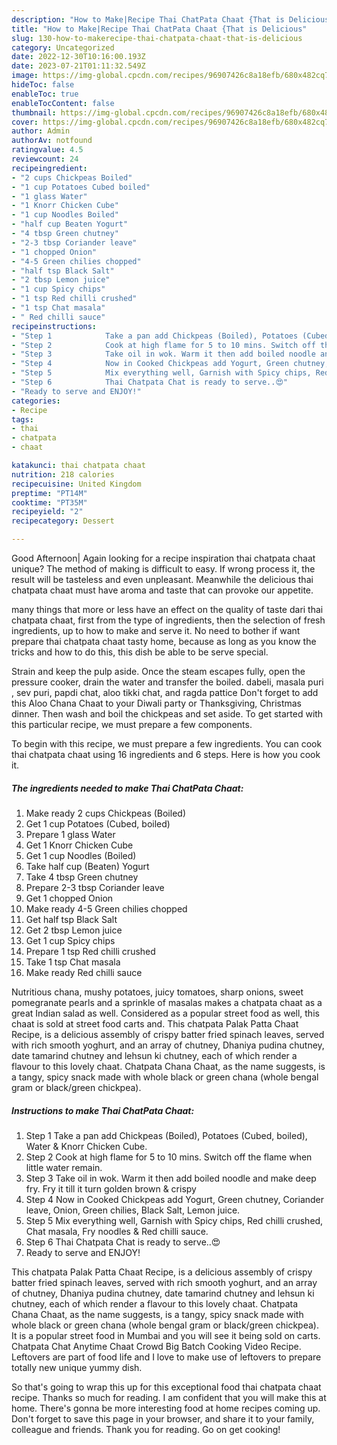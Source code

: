 ```yaml
---
description: "How to Make|Recipe Thai ChatPata Chaat {That is Delicious"
title: "How to Make|Recipe Thai ChatPata Chaat {That is Delicious"
slug: 130-how-to-makerecipe-thai-chatpata-chaat-that-is-delicious
category: Uncategorized
date: 2022-12-30T10:16:00.193Z
date: 2023-07-21T01:11:32.549Z
image: https://img-global.cpcdn.com/recipes/96907426c8a18efb/680x482cq70/thai-chatpata-chaat-recipe-main-photo.jpg
hideToc: false
enableToc: true
enableTocContent: false
thumbnail: https://img-global.cpcdn.com/recipes/96907426c8a18efb/680x482cq70/thai-chatpata-chaat-recipe-main-photo.jpg
cover: https://img-global.cpcdn.com/recipes/96907426c8a18efb/680x482cq70/thai-chatpata-chaat-recipe-main-photo.jpg
author: Admin
authorAv: notfound
ratingvalue: 4.5
reviewcount: 24
recipeingredient:
- "2 cups Chickpeas Boiled"
- "1 cup Potatoes Cubed boiled"
- "1 glass Water"
- "1 Knorr Chicken Cube"
- "1 cup Noodles Boiled"
- "half cup Beaten Yogurt"
- "4 tbsp Green chutney"
- "2-3 tbsp Coriander leave"
- "1 chopped Onion"
- "4-5 Green chilies chopped"
- "half tsp Black Salt"
- "2 tbsp Lemon juice"
- "1 cup Spicy chips"
- "1 tsp Red chilli crushed"
- "1 tsp Chat masala"
- " Red chilli sauce"
recipeinstructions:
- "Step 1            Take a pan add Chickpeas (Boiled), Potatoes (Cubed, boiled), Water &amp; Knorr Chicken Cube."
- "Step 2            Cook at high flame for 5 to 10 mins. Switch off the flame when little water remain."
- "Step 3            Take oil in wok. Warm it then add boiled noodle and make deep fry. Fry it till it turn golden brown &amp; crispy"
- "Step 4            Now in Cooked Chickpeas add Yogurt, Green chutney, Coriander leave, Onion, Green chilies, Black Salt, Lemon juice."
- "Step 5            Mix everything well, Garnish with Spicy chips, Red chilli crushed, Chat masala, Fry noodles &amp; Red chilli sauce."
- "Step 6            Thai Chatpata Chat is ready to serve..😍"
- "Ready to serve and ENJOY!"
categories:
- Recipe
tags:
- thai
- chatpata
- chaat

katakunci: thai chatpata chaat 
nutrition: 218 calories
recipecuisine: United Kingdom
preptime: "PT14M"
cooktime: "PT35M"
recipeyield: "2"
recipecategory: Dessert

---
```



Good Afternoon| Again looking for a recipe inspiration thai chatpata chaat unique? The method of making is difficult to easy. If wrong process it, the result will be tasteless and even unpleasant. Meanwhile the delicious thai chatpata chaat must have aroma and taste that can provoke our appetite.






many things that more or less have an effect on the quality of taste dari thai chatpata chaat, first from the type of ingredients, then the selection of fresh ingredients, up to how to make and serve it. No need to bother if want prepare thai chatpata chaat tasty home, because as long as you know the tricks and how to do this, this dish be able to be serve  special.


Strain and keep the pulp aside. Once the steam escapes fully, open the pressure cooker, drain the water and transfer the boiled. dabeli, masala puri , sev puri, papdi chat, aloo tikki chat, and ragda pattice Don&#39;t forget to add this Aloo Chana Chaat to your Diwali party or Thanksgiving, Christmas dinner. Then wash and boil the chickpeas and set aside. To get started with this particular recipe, we must prepare a few components.


To begin with this recipe, we must prepare a few ingredients. You can cook thai chatpata chaat using 16 ingredients and 6 steps. Here is how you cook it.

<!--inarticleads1-->

##### The ingredients needed to make Thai ChatPata Chaat:

1. Make ready 2 cups Chickpeas (Boiled)
1. Get 1 cup Potatoes (Cubed, boiled)
1. Prepare 1 glass Water
1. Get 1 Knorr Chicken Cube
1. Get 1 cup Noodles (Boiled)
1. Take half cup (Beaten) Yogurt
1. Take 4 tbsp Green chutney
1. Prepare 2-3 tbsp Coriander leave
1. Get 1 chopped Onion
1. Make ready 4-5 Green chilies chopped
1. Get half tsp Black Salt
1. Get 2 tbsp Lemon juice
1. Get 1 cup Spicy chips
1. Prepare 1 tsp Red chilli crushed
1. Take 1 tsp Chat masala
1. Make ready  Red chilli sauce


Nutritious chana, mushy potatoes, juicy tomatoes, sharp onions, sweet pomegranate pearls and a sprinkle of masalas makes a chatpata chaat as a great Indian salad as well. Considered as a popular street food as well, this chaat is sold at street food carts and. This chatpata Palak Patta Chaat Recipe, is a delicious assembly of crispy batter fried spinach leaves, served with rich smooth yoghurt, and an array of chutney, Dhaniya pudina chutney, date tamarind chutney and lehsun ki chutney, each of which render a flavour to this lovely chaat. Chatpata Chana Chaat, as the name suggests, is a tangy, spicy snack made with whole black or green chana (whole bengal gram or black/green chickpea). 

<!--inarticleads2-->

##### Instructions to make Thai ChatPata Chaat:

1. Step 1            Take a pan add Chickpeas (Boiled), Potatoes (Cubed, boiled), Water &amp; Knorr Chicken Cube.
1. Step 2            Cook at high flame for 5 to 10 mins. Switch off the flame when little water remain.
1. Step 3            Take oil in wok. Warm it then add boiled noodle and make deep fry. Fry it till it turn golden brown &amp; crispy
1. Step 4            Now in Cooked Chickpeas add Yogurt, Green chutney, Coriander leave, Onion, Green chilies, Black Salt, Lemon juice.
1. Step 5            Mix everything well, Garnish with Spicy chips, Red chilli crushed, Chat masala, Fry noodles &amp; Red chilli sauce.
1. Step 6            Thai Chatpata Chat is ready to serve..😍
1. Ready to serve and ENJOY!

This chatpata Palak Patta Chaat Recipe, is a delicious assembly of crispy batter fried spinach leaves, served with rich smooth yoghurt, and an array of chutney, Dhaniya pudina chutney, date tamarind chutney and lehsun ki chutney, each of which render a flavour to this lovely chaat. Chatpata Chana Chaat, as the name suggests, is a tangy, spicy snack made with whole black or green chana (whole bengal gram or black/green chickpea). It is a popular street food in Mumbai and you will see it being sold on carts. Chatpata Chat Anytime Chaat Crowd Big Batch Cooking Video Recipe. Leftovers are part of food life and I love to make use of leftovers to prepare totally new unique yummy dish. 

So that's going to wrap this up for this exceptional food thai chatpata chaat recipe. Thanks so much for reading. I am confident that you will make this at home. There's gonna be more interesting food at home recipes coming up. Don't forget to save this page in your browser, and share it to your family, colleague and friends. Thank you for reading. Go on get cooking!
